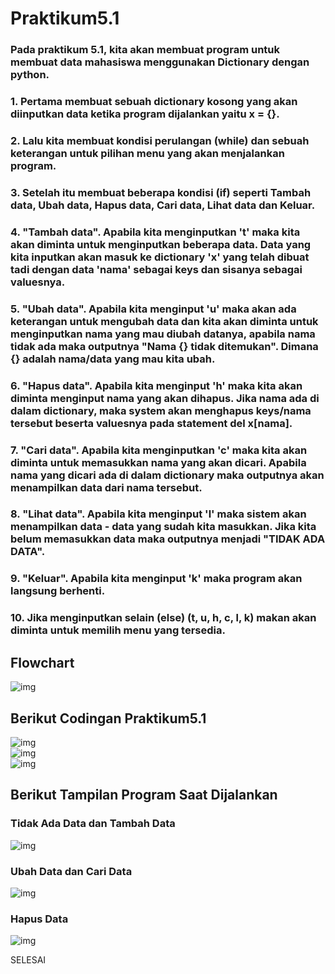 # Praktikum5.1
### Pada praktikum 5.1, kita akan membuat program untuk membuat data mahasiswa menggunakan Dictionary dengan python.
### 1. Pertama membuat sebuah dictionary kosong yang akan diinputkan data ketika program dijalankan yaitu x = {}.
### 2. Lalu kita membuat kondisi perulangan (while) dan sebuah keterangan untuk pilihan menu yang akan menjalankan program.
### 3. Setelah itu membuat beberapa kondisi (if) seperti Tambah data, Ubah data, Hapus data, Cari data, Lihat data dan Keluar.
### 4. "Tambah data". Apabila kita menginputkan 't' maka kita akan diminta untuk menginputkan beberapa data. Data yang kita inputkan akan masuk ke dictionary 'x' yang telah dibuat tadi dengan data 'nama' sebagai keys dan sisanya sebagai valuesnya.
### 5. "Ubah data". Apabila kita menginput 'u' maka akan ada keterangan untuk mengubah data dan kita akan diminta untuk menginputkan nama yang mau diubah datanya, apabila nama tidak ada maka outputnya "Nama {} tidak ditemukan". Dimana {} adalah nama/data yang mau kita ubah.
### 6. "Hapus data". Apabila kita menginput 'h' maka kita akan diminta menginput nama yang akan dihapus. Jika nama ada di dalam dictionary, maka system akan menghapus keys/nama tersebut beserta valuesnya pada statement del x[nama].
### 7. "Cari data". Apabila kita menginputkan 'c' maka kita akan diminta untuk memasukkan nama yang akan dicari. Apabila nama yang dicari ada di dalam dictionary maka outputnya akan menampilkan data dari nama tersebut.
### 8. "Lihat data". Apabila kita menginput 'l' maka sistem akan menampilkan data - data yang sudah kita masukkan. Jika kita belum memasukkan data maka outputnya menjadi "TIDAK ADA DATA".
### 9. "Keluar". Apabila kita menginput 'k' maka program akan langsung berhenti.
### 10. Jika menginputkan selain (else) (t, u, h, c, l, k) makan akan diminta untuk memilih menu yang tersedia.

## <b>Flowchart</b>
![img](gambar/Flowchart.png)
## <b>Berikut Codingan Praktikum5.1</b>
![img](gambar/1.png)</br>
![img](gambar/2.png)</br>
![img](gambar/3.png)</br>
## <b>Berikut Tampilan Program Saat Dijalankan</b>
### Tidak Ada Data dan Tambah Data
![img](gambar/nodata%26tmbhdt.png)</br>
### Ubah Data dan Cari Data
![img](gambar/udt%26crdt.png)</br>
### Hapus Data
![img](gambar/hpsdt.png)</br>
<p>SELESAI</p>